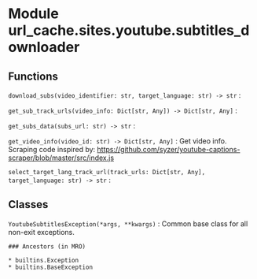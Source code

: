 Module url_cache.sites.youtube.subtitles_downloader
===================================================

Functions
---------

    
`download_subs(video_identifier: str, target_language: str) ‑> str`
:   

    
`get_sub_track_urls(video_info: Dict[str, Any]) ‑> Dict[str, Any]`
:   

    
`get_subs_data(subs_url: str) ‑> str`
:   

    
`get_video_info(video_id: str) ‑> Dict[str, Any]`
:   Get video info. Scraping code inspired by:
    https://github.com/syzer/youtube-captions-scraper/blob/master/src/index.js

    
`select_target_lang_track_url(track_urls: Dict[str, Any], target_language: str) ‑> str`
:   

Classes
-------

`YoutubeSubtitlesException(*args, **kwargs)`
:   Common base class for all non-exit exceptions.

    ### Ancestors (in MRO)

    * builtins.Exception
    * builtins.BaseException